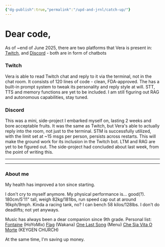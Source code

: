 ```yaml
---
{"dg-publish":true,"permalink":"/upd-and-jrnl/catch-up/"}
---
```


# Dear code,
As of ~end of June 2025, there are two platforms that Vera is present in: [Twitch](https://www.twitch.tv/), and [Discord](https://discord.com/) - both are in form of chatbots
### Twitch
Vera is able to read Twitch chat and reply to it via the terminal, not in the chat room. It consists of 120 lines of code - clean, FDA-approved. The has a built-in prompt system to tweak its personality and reply style at will.
STT, TTS and memory functions are yet to be included.
I am still figuring out RAG and autonomous capabilities, stay tuned.
### Discord
This was a mini, side-project I embarked myself on, lasting 2 weeks and bore acceptable fruits. It was the same as Twitch, but Vera's able to actually reply into the room, not just to the terminal. STM is successfully utilized, with the limit set at ~15 msgs per person, persists across restarts. This will make the ground work for its inclusion in the Twitch bot.
LTM and RAG are yet to be figured out.
The side-project had concluded about last week, from the point of writing this.

---
---
### About me
My health has improved a ton since starting.

I don't cry to myself anymore.
My physical performance is... good(?). 180cm/5'11" tall, weigh 82kg/181lbs, run speed cap out at around 16kph/9mph. Kinda a racing tank, no?
I can bench 58 kilos/128lbs. I don't do deadlifts; not yet anyways.

Music has always been a dear companion since 9th grade. 
Personal list:
[Fontaine](https://youtu.be/tiulg9ySfR8?si=gLHB3GM65Qz3Zpyw) (HoYoMix)
[Flag](https://www.youtube.com/watch?v=3E3v-SdxVW0&list=RD3E3v-SdxVW0&start_radio=1) (Wakana)
[One Last Song](https://youtu.be/4KLgrh2ktSY?si=Ri5ecVQT1i7THjFV) (Menu)
[Che Sia Vita O Morte](https://youtu.be/4IoakAnspWw?si=PB-R6_m3FjgxFUcw) (KEYGEN CHURCH)

At the same time, I'm saving up money.